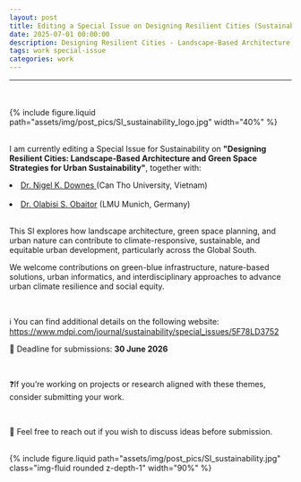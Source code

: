 ```yaml
---
layout: post
title: Editing a Special Issue on Designing Resilient Cities (Sustainability, MDPI)
date: 2025-07-01 00:00:00
description: Designing Resilient Cities - Landscape-Based Architecture and Green Space Strategies for Urban Sustainability
tags: work special-issue
categories: work
---
```


<hr>
<br>

<p style="font-size: 18px; text-align: justify">

<div class="col-sm mt-3 mt-md-0">
    {% include figure.liquid path="assets/img/post_pics/SI_sustainability_logo.jpg" width="40%" %}
</div>

<br>

I am currently editing a Special Issue for Sustainability on <b>"Designing Resilient Cities: Landscape-Based Architecture and Green Space Strategies for Urban Sustainability"</b>, together with: <br>

<li><a href="https://scholar.google.com/citations?user=cNYcVQ0AAAAJ&hl=en">Dr. Nigel K. Downes </a> (Can Tho University, Vietnam)</li><br>

<li><a href="https://www.geo.lmu.de/geographie/de/personen/kontaktseite/olabisi-obaitor-4e3afe23.html">Dr. Olabisi S. Obaitor</a> (LMU Munich, Germany)</li><br>

This SI explores how landscape architecture, green space planning, and urban nature can contribute to climate-responsive, sustainable, and equitable urban development, particularly across the Global South. <br>

We welcome contributions on green-blue infrastructure, nature-based solutions, urban informatics, and interdisciplinary approaches to advance urban climate resilience and social equity.<br>

<br>

ℹ️ You can find additional details on the following website: <a href="https://www.mdpi.com/journal/sustainability/special_issues/5F78LD3752">https://www.mdpi.com/journal/sustainability/special_issues/5F78LD3752</a><br>

📅 Deadline for submissions: <b>30 June 2026</b> <br>

<br>

❓If you’re working on projects or research aligned with these themes, consider submitting your work. </br>

<br>

📩 Feel free to reach out if you wish to discuss ideas before submission. </br>

<br>

<div class="col-sm">
    {% include figure.liquid path="assets/img/post_pics/SI_sustainability.jpg" class="img-fluid rounded z-depth-1" width="90%" %}
</div>

</p>